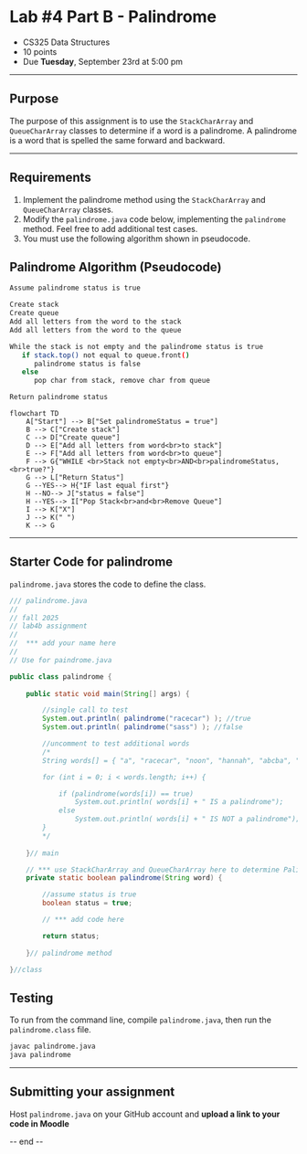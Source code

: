 # Lab #4 Part B -  Palindrome
- CS325 Data Structures  
- 10 points
- Due **Tuesday**, September 23rd at 5:00 pm

---

## Purpose

The purpose of this assignment is to use the `StackCharArray` and `QueueCharArray` classes to determine 
if a word is a palindrome. A palindrome is a word that is spelled the same forward and backward.

---

## Requirements
1. Implement the palindrome method using the `StackCharArray` and `QueueCharArray` classes. 
2. Modify the `palindrome.java` code below, implementing the `palindrome` method. Feel free to add additional test cases.
3. You must use the following algorithm shown in pseudocode. 

## Palindrome Algorithm (Pseudocode)
```bash
Assume palindrome status is true

Create stack
Create queue
Add all letters from the word to the stack
Add all letters from the word to the queue

While the stack is not empty and the palindrome status is true
   if stack.top() not equal to queue.front()
      palindrome status is false
   else
      pop char from stack, remove char from queue

Return palindrome status
```

```mermaid
flowchart TD
    A["Start"] --> B["Set palindromeStatus = true"]
    B --> C["Create stack"]
    C --> D["Create queue"]
    D --> E["Add all letters from word<br>to stack"]
    E --> F["Add all letters from word<br>to queue"]
    F --> G{"WHILE <br>Stack not empty<br>AND<br>palindromeStatus,<br>true?"}
    G --> L["Return Status"]
    G --YES--> H{"IF last equal first"}
    H --NO--> J["status = false"]
    H --YES--> I["Pop Stack<br>and<br>Remove Queue"]
    I --> K["X"]
    J --> K(" ")
    K --> G
```
---

## Starter Code for palindrome

`palindrome.java` stores the code to define the class.

```java
/// palindrome.java 
//
// fall 2025
// lab4b assignment
//
//  *** add your name here
//
// Use for paindrome.java

public class palindrome {
    
    public static void main(String[] args) {

        //single call to test
        System.out.println( palindrome("racecar") ); //true
        System.out.println( palindrome("sass") ); //false

        //uncomment to test additional words
        /*
        String words[] = { "a", "racecar", "noon", "hannah", "abcba", "abbca", "nope", "ab" };

        for (int i = 0; i < words.length; i++) {

            if (palindrome(words[i]) == true)
                System.out.println( words[i] + " IS a palindrome");
            else
                System.out.println( words[i] + " IS NOT a palindrome");
        }
        */
        
    }// main

    // *** use StackCharArray and QueueCharArray here to determine Palindrome
    private static boolean palindrome(String word) {

        //assume status is true
        boolean status = true;

		// *** add code here

        return status;
        
    }// palindrome method

}//class

```

## Testing

To run from the command line, compile `palindrome.java`, then run the `palindrome.class` file.

```bash
javac palindrome.java
java palindrome
```

---
## Submitting your assignment

Host `palindrome.java` on your GitHub account and **upload a link to your code in Moodle**

-- end --
